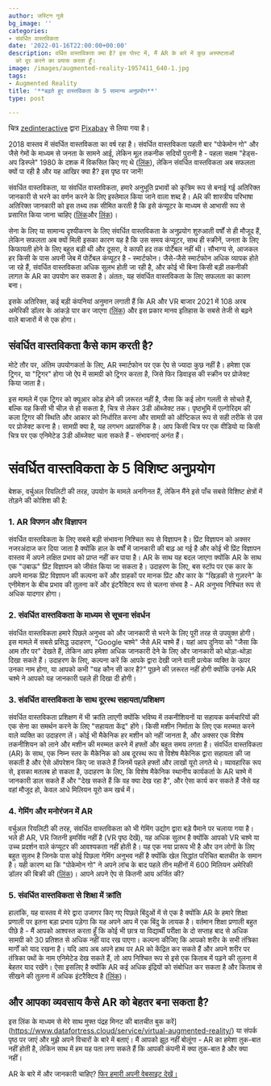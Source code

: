 ```yaml
---
author: जस्टिन गूसे
bg_image: ''
categories:
- संवर्धित वास्तविकता
date: '2022-01-16T22:00:00+00:00'
description: वर्धित वास्तविकता क्या है? इस पोस्ट में, मैं AR के बारे में कुछ अस्पष्टताओं
  को दूर करने का प्रयास करता हूँ।
image: /images/augmented-reality-1957411_640-1.jpg
tags:
- Augmented Reality
title: '**बढ़ते हुए वास्तविकता के 5 सामान्य अनुप्रयोग**'
type: post

---
```

चित्र <a href="[https://pixabay.com/users/zedinteractive-4197605/?utm_source=link-attribution&amp;utm_medium=referral&amp;utm_campaign=image&amp;utm_content=1957411](https://pixabay.com/users/zedinteractive-4197605/?utm_source=link-attribution&amp;utm_medium=referral&amp;utm_campaign=image&amp;utm_content=1957411)">zedinteractive</a> द्वारा <a href="[https://pixabay.com/?utm_source=link-attribution&amp;utm_medium=referral&amp;utm_campaign=image&amp;utm_content=1957411](https://pixabay.com/users/zedinteractive-4197605/?utm_source=link-attribution&amp;utm_medium=referral&amp;utm_campaign=image&amp;utm_content=1957411)">Pixabay</a> से लिया गया है।

2018 वास्तव में संवर्धित वास्तविकता का वर्ष रहा है। संवर्धित वास्तविकता पहली बार "पोकेमोन गो" और जैसे गेमों के माध्यम से जनता के सामने आई, लेकिन मूल तकनीक सदियों पुरानी है - पहला सक्षम "हेड्स-अप डिस्प्ले" 1980 के दशक में विकसित किए गए थे ([लिंक](http://techland.time.com/2012/11/02/eye-am-a-camera-surveillance-and-sousveillance-in-the-glassage/)), लेकिन संवर्धित वास्तविकता अब सफलता क्यों पा रही है और यह आखिर क्या है? इस पृष्ठ पर जानें!

संवर्धित वास्तविकता, या संवर्धित वास्तविकता, हमारे अनुभूति प्रभावों को कृत्रिम रूप से बनाई गई अतिरिक्त जानकारी से भरने का वर्णन करने के लिए इस्तेमाल किया जाने वाला शब्द है। AR की शास्त्रीय परिभाषा अतिरिक्त जानकारी को इस तथ्य तक सीमित करती है कि इसे कंप्यूटर के माध्यम से आभासी रूप से प्रसारित किया जाना चाहिए ([लिंक](https://www.bloomberg.com/news/videos/2016-11-17/ar-vr-is-fourth-wave-of-technology-digi-capital-founder)और [लिंक](https://doi.org/10.1117/12.197321))।

सेना के लिए या सामान्य दृश्यीकरण के लिए संवर्धित वास्तविकता के अनुप्रयोग शुरुआती वर्षों से ही मौजूद हैं, लेकिन सफलता अब क्यों मिली इसका कारण यह है कि उस समय कंप्यूटर, साथ ही स्क्रीनें, जनता के लिए किफायती होने के लिए बहुत बड़ी थी और दूसरा, वे काफी हद तक पोर्टेबल नहीं थी। सौभाग्य से, आजकल हर किसी के पास अपनी जेब में पोर्टेबल कंप्यूटर है - स्मार्टफोन। जैसे-जैसे स्मार्टफोन अधिक व्यापक होते जा रहे हैं, संवर्धित वास्तविकता अधिक सुलभ होती जा रही है, और कोई भी बिना किसी बड़ी तकनीकी लागत के AR का उपयोग कर सकता है। अंततः, यह संवर्धित वास्तविकता के लिए सफलता का कारण बना।

इसके अतिरिक्त, कई बड़ी कंपनियां अनुमान लगाती हैं कि AR और VR बाजार 2021 में 108 अरब अमेरिकी डॉलर के आंकड़े पार कर जाएगा ([लिंक](https://techcrunch.com/2017/01/11/the-reality-of-vrar-growth/)) और इस प्रकार मानव इतिहास के सबसे तेजी से बढ़ने वाले बाजारों में से एक होगा।

## संवर्धित वास्तविकता कैसे काम करती है?

मोटे तौर पर, अंतिम उपयोगकर्ता के लिए, AR स्मार्टफोन पर एक ऐप से ज्यादा कुछ नहीं है। हमेशा एक ट्रिगर, या "ट्रिगर" होगा जो ऐप में सामग्री को ट्रिगर करता है, जिसे फिर डिवाइस की स्क्रीन पर प्रोजेक्ट किया जाता है।

इस मामले में एक ट्रिगर को क्यूआर कोड होने की ज़रूरत नहीं है, जैसा कि कई लोग गलती से सोचते हैं, बल्कि यह किसी भी चीज़ से हो सकता है, चित्र से लेकर 3डी ऑब्जेक्ट तक। पृष्ठभूमि में एल्गोरिदम की कला ट्रिगर की स्थिति और आकार को निर्धारित करना और सामग्री को ऑप्टिकल रूप से सही तरीके से उस पर प्रोजेक्ट करना है। सामग्री क्या है, यह लगभग अप्रासंगिक है। आप किसी चित्र पर एक वीडियो या किसी चित्र पर एक एनिमेटेड 3डी ऑब्जेक्ट चला सकते हैं - संभावनाएं अनंत हैं।

# संवर्धित वास्तविकता के 5 विशिष्ट अनुप्रयोग

बेशक, वर्चुअल रियलिटी की तरह, उपयोग के मामले अनगिनत हैं, लेकिन मैंने इसे पाँच सबसे विशिष्ट क्षेत्रों में तोड़ने की कोशिश की है:

### 1. AR विपणन और विज्ञापन

संवर्धित वास्तविकता के लिए सबसे बड़ी संभावना निश्चित रूप से विज्ञापन है। प्रिंट विज्ञापन को अक्सर नजरअंदाज कर दिया जाता है क्योंकि हाल के वर्षों में जानकारी की बाढ़ आ गई है और कोई भी प्रिंट विज्ञापन वास्तव में अपने लक्षित प्रभाव को प्राप्त नहीं कर पाया है। AR के साथ यह बदल जाएगा क्योंकि AR के साथ एक "उबाऊ" प्रिंट विज्ञापन को जीवंत किया जा सकता है। उदाहरण के लिए, बस स्टॉप पर एक कार के अपने मानक प्रिंट विज्ञापन की कल्पना करें और ग्राहकों पर मानक प्रिंट और कार के "खिड़की से गुज़रने" के एनीमेशन के बीच प्रभाव की तुलना करें और इंटरैक्टिव रूप से चलना संभव है - AR अनुभव निश्चित रूप से अधिक यादगार होगा।

### 2. संवर्धित वास्तविकता के माध्यम से सूचना संवर्धन

संवर्धित वास्तविकता हमारे पिछले अनुभव को और जानकारी से भरने के लिए पूरी तरह से उपयुक्त होगी। इस मामले में सबसे प्रसिद्ध उदाहरण, "Google चश्मे" जैसे AR चश्मे हैं। यहां आप दुनिया को "जैसा कि आम तौर पर" देखते हैं, लेकिन आप हमेशा अधिक जानकारी देने के लिए और जानकारी को थोड़ा-थोड़ा दिखा सकते हैं। उदाहरण के लिए, कल्पना करें कि आपके द्वारा देखी जाने वाली प्रत्येक व्यक्ति के ऊपर उनका नाम होगा, या आपको कभी "यह कौन सी कार है?" पूछने की ज़रूरत नहीं होगी क्योंकि उनके AR चश्मे ने आपको यह जानकारी पहले ही दिखा दी होगी।

### 3. संवर्धित वास्तविकता के साथ दूरस्थ सहायता/प्रशिक्षण

संवर्धित वास्तविकता प्रशिक्षण में भी क्रांति लाएगी क्योंकि भविष्य में तकनीशियनों या सहायक कर्मचारियों की एक सेना का समर्थन करने के लिए "सहायता केंद्र" होंगे। किसी मशीन निर्माता के लिए एक मरम्मत करने वाले व्यक्ति का उदाहरण लें। कोई भी मैकेनिक हर मशीन को नहीं जानता है, और अक्सर एक विशेष तकनीशियन को लाने और मशीन की मरम्मत करने में हफ्तों और बहुत समय लगता है। संवर्धित वास्तविकता (AR) के साथ, एक निम्न स्तर के मैकेनिक को अब दूरस्थ रूप से विशेष मैकेनिक द्वारा सहायता की जा सकती है और ऐसे ऑपरेशन किए जा सकते हैं जिनमें पहले हफ्तों और लाखों यूरो लगते थे। व्यावहारिक रूप से, इसका मतलब हो सकता है, उदाहरण के लिए, कि विशेष मैकेनिक स्थानीय कार्यकर्ता के AR चश्मे में जानकारी डाल सकते हैं और "देख सकते हैं कि वह क्या देख रहा है", और ऐसा कार्य कर सकते हैं जैसे वह वहां मौजूद हो, केवल आधे मिलियन यूरो कम खर्च में।

### 4. गेमिंग और मनोरंजन में AR

वर्चुअल रियलिटी की तरह, संवर्धित वास्तविकता को भी गेमिंग उद्योग द्वारा बड़े पैमाने पर चलाया गया है। भले ही AR, VR जितनी इमर्सिव नहीं है (VR पृष्ठ देखें), यह अधिक सुलभ है क्योंकि आपको VR चश्मे या उच्च प्रदर्शन वाले कंप्यूटर की आवश्यकता नहीं होती है। यह एक नया प्रारूप भी है और उन लोगों के लिए बहुत सुलभ है जिनके पास कोई पिछला गेमिंग अनुभव नहीं है क्योंकि खेल सिद्धांत परिचित बातचीत के समान है। यही कारण था कि "पोकेमोन गो" ने अपने लांच के बाद पहले तीन महीनों में 600 मिलियन अमेरिकी डॉलर की बिक्री की ([लिंक](http://venturebeat.com/2016/10/20/pokemon-go-is-the-fastest-mobile-game-to-hit-600-million-in-revenues/))। आपने अपने ऐप से कितनी आय अर्जित की?

### 5. संवर्धित वास्तविकता से शिक्षा में क्रांति

हालांकि, यह वास्तव में मेरे द्वारा उजागर किए गए पिछले बिंदुओं में से एक है क्योंकि AR के हमारे शिक्षा प्रणाली पर इतना बड़ा प्रभाव पड़ेगा कि यह अपने आप में एक बिंदु के लायक है। वर्तमान शिक्षा प्रणाली बहुत पीछे है - मैं आपको आश्वस्त करता हूँ कि कोई भी छात्र या विद्यार्थी परीक्षा के दो सप्ताह बाद से अधिक सामग्री को 30 प्रतिशत से अधिक नहीं याद रख पाएगा। कल्पना कीजिए कि आपको शरीर के सभी तंत्रिका मार्गों को याद रखना है। यदि आप अब अपने हाथ पर AR को केंद्रित कर सकते हैं और अपने शरीर पर तंत्रिका पथों के नाम एनिमेटेड देख सकते हैं, तो आप निश्चित रूप से इसे एक किताब में पढ़ने की तुलना में बेहतर याद रखेंगे। ऐसा इसलिए है क्योंकि AR कई अधिक इंद्रियों को संबोधित कर सकता है और किताब से सीखने की तुलना में अधिक इंटरैक्टिव है ([लिंक](https://pdfs.semanticscholar.org/1881/0b28c827511c3d1695de59078c3ee8eaaa37.pdf))।

## और आपका व्यवसाय कैसे AR को बेहतर बना सकता है?

इस लिंक के माध्यम से मेरे साथ मुफ्त पंद्रह मिनट की बातचीत बुक करें](https://www.datafortress.cloud/service/virtual-augmented-reality/) या संपर्क पृष्ठ पर जाएं और मुझे अपने विचारों के बारे में बताएं। मैं आपको झूठ नहीं बोलूंगा - AR का हमेशा तुक-बात नहीं होती है, लेकिन साथ में हम यह पता लगा सकते हैं कि आपकी कंपनी में क्या तुक-बात है और क्या नहीं।

AR के बारे में और जानकारी चाहिए? [फिर हमारी अपनी वेबसाइट देखें।](https://www.datafortress.cloud/service/virtual-augmented-reality/)
